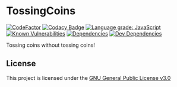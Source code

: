 # TossingCoins

[![CodeFactor](https://www.codefactor.io/repository/github/harens/tossingcoins/badge/master)](https://www.codefactor.io/repository/github/harens/tossingcoins/overview/master)
[![Codacy Badge](https://api.codacy.com/project/badge/Grade/594c1d590d5e4ab78d071832f24e1d5a)](https://app.codacy.com/app/harens/TossingCoins?utm_source=github.com&utm_medium=referral&utm_content=harens/TossingCoins&utm_campaign=Badge_Grade_Dashboard)
[![Language grade: JavaScript](https://img.shields.io/lgtm/grade/javascript/g/harens/TossingCoins.svg?logo=lgtm&logoWidth=18)](https://lgtm.com/projects/g/harens/TossingCoins/context:javascript)
[![Known Vulnerabilities](https://snyk.io/test/github/harens/TossingCoins/badge.svg?targetFile=package.json)](https://snyk.io/test/github/harens/TossingCoins?targetFile=package.json)
[![Dependencies](https://img.shields.io/david/harens/TossingCoins.svg?style=flat)](https://github.com/harens/TossingCoins/blob/master/package.json)
[![Dev Dependencies](https://img.shields.io/david/dev/harens/TossingCoins.svg)](https://github.com/harens/TossingCoins/blob/master/package.json)

Tossing coins without tossing coins!

## License

This project is licensed under the [GNU General Public License v3.0](https://github.com/harens/TossingCoins/blob/master/LICENSE)
